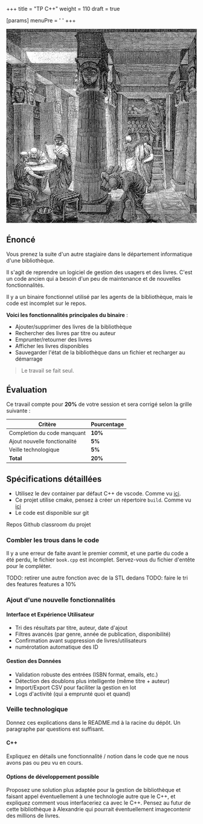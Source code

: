 +++
title = "TP C++"
weight = 110
draft = true

[params]
  menuPre = '<i class="fa-solid fa-flask"></i> '
+++

![alt text](alexandrie.png?width=20vw)
## Énoncé

Vous prenez la suite d'un autre stagiaire dans le département informatique d'une bibliothèque.

Il s'agit de reprendre un logiciel de gestion des usagers et des livres. C'est un code ancien qui a besoin d'un peu de maintenance et de nouvelles fonctionnalités.

Il y a un binaire fonctionnel utilisé par les agents de la bibliothèque, mais le code est incomplet sur le repos.

**Voici les fonctionnalités principales du binaire** :
- Ajouter/supprimer des livres de la bibliothèque
- Rechercher des livres par titre ou auteur
- Emprunter/retourner des livres
- Afficher les livres disponibles
- Sauvegarder l'état de la bibliothèque dans un fichier et recharger au démarrage

> Le travail se fait seul.

## Évaluation

Ce travail compte pour **20%** de votre session et sera corrigé selon la grille suivante :

|Critère|Pourcentage|
|---|---|
| Completion du code manquant | **10%** |
| Ajout nouvelle fonctionalité | **5%** |
| Veille technologique | **5%** |
|**Total**| **20%** |


## Spécifications détaillées

- Utilisez le dev container par défaut C++ de vscode. Comme vu [ici](../introduction/#un-premier-programme).
- Ce projet utilise cmake, pensez à créer un répertoire `build`. Comme vu [ici](../fonctions/#cmake)
- Le code est disponible sur git

<i class="fa-brands fa-github"></i>
Repos Github classroom du projet

### Combler les trous dans le code

Il y a une erreur de faite avant le premier commit, et une partie du code a été perdu, le fichier `book.cpp` est incomplet. Servez-vous du fichier d'entête pour le compléter.

TODO: retirer une autre fonction avec de la STL dedans
TODO: faire le tri des features features a 10%

### Ajout d'une nouvelle fonctionnalités
#### Interface et Expérience Utilisateur

- Tri des résultats par titre, auteur, date d'ajout
- Filtres avancés (par genre, année de publication, disponibilité)
- Confirmation avant suppression de livres/utilisateurs
- numérotation automatique des ID

#### Gestion des Données

- Validation robuste des entrées (ISBN format, emails, etc.)
- Détection des doublons plus intelligente (même titre + auteur)
- Import/Export CSV pour faciliter la gestion en lot
- Logs d'activité (qui a emprunté quoi et quand)


### Veille technologique

Donnez ces explications dans le README.md à la racine du dépôt. Un paragraphe par questions est suffisant.

#### C++
Expliquez en détails une fonctionnalité / notion dans le code que ne nous avons pas ou peu vu en cours.

#### Options de développement possible
Proposez une solution plus adaptée pour la gestion de bibliothèque et faisant appel éventuellement à une technologie autre que le C++, et expliquez comment vous interfaceriez ca avec le C++. Pensez au futur de cette bibliothèque à Alexandrie qui pourrait éventuellement imagecontenir des millions de livres.